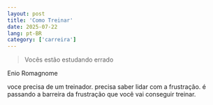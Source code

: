 ```yaml
---
layout: post
title: 'Como Treinar'
date: 2025-07-22
lang: pt-BR
category: ['carreira']
---
```


> Vocês estão estudando errado

Enio Romagnome

voce precisa de um treinador.
precisa saber lidar com a frustração. é passando a barreira da frustração que você vai conseguir treinar.
